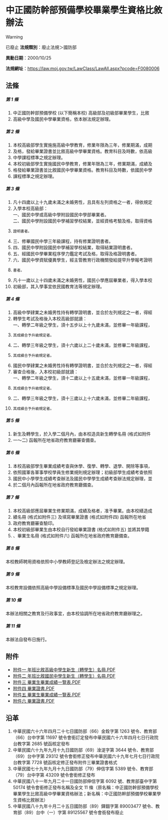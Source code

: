# 中正國防幹部預備學校畢業學生資格比敘辦法


> [!WARNING]
> 已廢止
**法規類別**：廢止法規＞國防部

**異動日期**：2000/10/25  

**法規網址**：https://law.moj.gov.tw/LawClass/LawAll.aspx?pcode=F0080006



## 法條
##### 第 1 條
1. 中正國防幹部預備學校 (以下簡稱本校) 高級部及初級部畢業學生，比敘
1. 高級中學及國民中學畢業資格，依本辦法規定辦理。

##### 第 2 條
1. 本校高級部學生實施施高級中學教育，修業年限為三年，修業期滿，成期
1. 及格，發給畢業證書並比敘高級中學畢業資格。教育科目及時數，依高級
1. 中學課程標準之規定辦理。
1. 本校初級部學生實施國民中學教育，修業年限為三年，修業期滿，成績及
1. 格發給畢業證書並比敘國民中學畢業資格。教育科目及時數，依國民中學
1. 課程標準之規定辦理。

##### 第 3 條
1. 凡十四歲以上十九歲未滿之未婚男性，且具有左列資格之一者，得依規定
1. 入學本校高級部：  
一、國民中學或高級中學附設國民中學部畢業者。  
二、國民中學附設國民中學補習學校結業，並經資格考驗及格，取得資格
1.     證明書者。
1. 三、修畢國民中學三年級課程，持有修業證明書者。
1. 四、國民中學附設國民中學補習學校結業，取得結業證明書者。
1. 五、經國民中學畢業程序學力鑑定考試及格，取得及格證明書者。
1. 六、國民中學資賦優異學生，經主管教育行政機關發給提早升學報考證明
1.     書者。
1. 凡十一歲以上十四歲未滿之未婚男性，國民小學應屆畢業者，得入學本校
1. 初級部，其入學事宜依民國教育法等規定辦理。

##### 第 4 條
1. 高級中學肄業之未婚男性持有轉學證明書，並合於左列規定之一者，得經
1. 轉學生考試及格後入本校高級部就讀：  
一、轉學二年級之學生，須十五步以上十九歲未滿，並修畢一年級課程，
1.     其成績合予升級規定者。
1. 二、轉學三年級之學生，須十六歲以上二十歲未滿，並修畢二年級課程，
1.     其成績合予升級規定者。
1. 國民中學肄業之未婚男性持有轉學證明書，並合於左列規定之一者，得經
1. 審查合格後，入本校初級部就讀：  
一、轉學二年級之學生，須十二歲以上十五歲未滿，並修畢一年級課程，
1.     其成績合予升級規定者。
1. 二、轉學三年級之學生，須十三歲以上十六歲未滿，並修畢二年級課程，
1.     其成績合予升級規定者。

##### 第 5 條
1. 新生及轉學生，於入學二個月內，由本校造具新生轉學名冊 (格式如附件
1. 一～二) 函報所在地省政府教育廳審查備查。

##### 第 6 條
1. 本校高級部學生畢業成績考查與休學、復學、轉學、退學、開除等事項，
1. 依照國軍各軍事學校學員生修業規則規定辦理；初級部學生成績考查依照
1. 國民中小學學生成績考查辦法及國民中學學生成績考查辦法規定辦理，並
1. 於二個月內函報所在地省政府教育廳備查。

##### 第 7 條
1. 本校高級部應屆畢業生修業期滿，成績及格者，准予畢業。由本校繕造成
1. 績名冊 (格式如附件三) 及填寫畢業證書 (格式如附件四) 函報所在地省
1. 政府教育廳審查驗印。
1. 本校初級部畢業生由本校自行發給畢業證書 (格式如附件五) 並將其學籍
1. 、畢業生名冊 (格式如附件六) 函報所在地省政府教育廳備查。

##### 第 8 條
本校教師聘用資格依照中小學教師登記及檢定辦法之規定辦理。

##### 第 9 條
本校教育設備依照高級中學設備標準及國民中學設備標準之規定辦理。

##### 第 10 條
本辦法相關之教育及行政事宜，由本校協調所在地省政府教育廳辦理之。

##### 第 11 條
本辦法自發布日施行。
## 附件
* [附件一 年班比敘高級中學生新生（轉學生）名冊.PDF](https://law.moj.gov.tw/LawClass/LawGetFile.ashx?FileId=0000128562)
* [附件二 年班比敘國民中學生新生（轉學生）名冊.PDF](https://law.moj.gov.tw/LawClass/LawGetFile.ashx?FileId=0000128563)
* [附件三 畢業生畢業成績一覽表.PDF](https://law.moj.gov.tw/LawClass/LawGetFile.ashx?FileId=0000128564)
* [附件四 畢業證書.PDF](https://law.moj.gov.tw/LawClass/LawGetFile.ashx?FileId=0000128565)
* [附件五 畢業生畢業成績一覽表.PDF](https://law.moj.gov.tw/LawClass/LawGetFile.ashx?FileId=0000128566)
* [附件六 畢業證書.PDF](https://law.moj.gov.tw/LawClass/LawGetFile.ashx?FileId=0000128567)
## 沿革
1. 中華民國六十六年四月二十七日國防部（66）金銓字第 1263 號令、教育部（66）台中字第 11697  號令會銜訂定發布中華民國六十六年四月七日行政院台教字第 2685 號函核定發布
1. 中華民國六十九年九月十九日國防部（69）淦湜字第 3644 號令、教育部（69）台中字第 29312  號令會銜修正發布中華民國六十九年七月七日行政院台教字第 7728 號函核定修正發布附件三畢業證書格式
1. 中華民國七十九年九月十九日國防部（79）伸信字第 5389 號令、教育部（79）台中字第 43209  號令會銜修正發布
1. 中華民國八十一年九月二十一日國防部伸信字第 6092 號、教育部臺中字第 50174  號令會銜修正發布名稱及全文 11 條（原名稱：中正國防幹部預備學校畢業學生比敘高級中學畢業資格辦法；新名稱：中正國防幹部預備學校畢業學生資格比敘辦法）
1. 中華民國八十九年十月二十五日國防部（89）鐸錮字第 89003477 號令、教育部（89）台中（一）字第 89125567 號令會銜發布廢止
